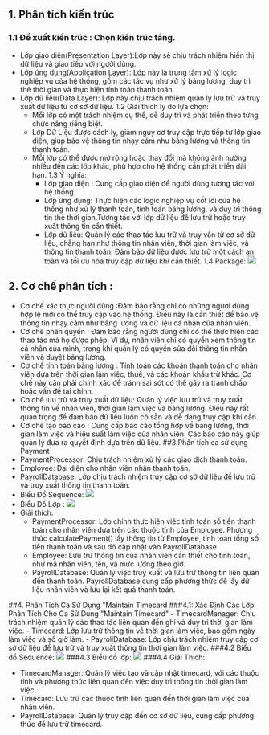 
## 1. Phân tích kiến trúc
### 1.1 Đề xuất kiến trúc : Chọn kiến trúc tầng.
- Lớp giao diện(Presentation Layer):Lớp này sẽ chịu trách nhiệm hiển thị dữ liệu và giao tiếp với người dùng.
- Lớp ứng dụng(Application Layer): Lớp này là trung tâm xử lý logic nghiệp vụ của hệ thống, gồm các tác vụ như xử lý bảng lương, duy trì thẻ thời gian và thực hiện tính toán thanh toán.
- Lớp dữ liệu(Data Layer): Lớp này chịu trách nhiệm quản lý lưu trữ và truy xuất dữ liệu từ cơ sở dữ liệu.
  1.2 Giải thích lý do lựa chọn:
  - Mỗi lớp có một trách nhiệm cụ thể, dễ duy trì và phát triển theo từng chức năng riêng biệt.
  - Lớp Dữ Liệu được cách ly, giảm nguy cơ truy cập trực tiếp từ lớp giao diện, giúp bảo vệ thông tin nhạy cảm như bảng lương và thông tin thanh toán.
  - Mỗi lớp có thể được mở rộng hoặc thay đổi mà không ảnh hưởng nhiều đến các lớp khác, phù hợp cho hệ thống cần phát triển dài hạn.
  1.3 Ý nghĩa:
    - Lớp giao diện : Cung cấp giao diện để người dùng tương tác với hệ thống.
    - Lớp ứng dụng: Thực hiện các logic nghiệp vụ cốt lõi của hệ thống như xử lý thanh toán, tính toán bảng lương, và duy trì thông tin thẻ thời gian.Tương tác với         lớp dữ liệu để lưu trữ hoặc truy xuất thông tin cần thiết.
    - Lớp dữ liệu: Quản lý các thao tác lưu trữ và truy vấn từ cơ sở dữ liệu, chẳng hạn như thông tin nhân viên, thời gian làm việc, và thông tin thanh toán.
      Đảm bảo dữ liệu được lưu trữ một cách an toàn và tối ưu hóa truy cập dữ liệu khi cần thiết.
  1.4 Package:
      ![](https://www.planttext.com/api/plantuml/png/T9112i9034NtEKNelbUG5dGXk2XuWZYDCdGwCoHZeOWdS-6Hl8BEncgjMUQ___F9utQlD96aS-z0E-jHWZ929DFHYR5eX9LzecI3nnsDB0LU05zZ7AdYfeykZCnRdrYEPFX3gzlU-acumXHRn-Yi-PlQq2Z1kJtBO6VEDILQikJzWJJ3FvsmB5UpJ8JlTWi8p1oPU5-1YdsRd_O4003__mC0)
## 2. Cơ chế phân tích :
  - Cơ chế xác thực người dùng :Đảm bảo rằng chỉ có những người dùng hợp lệ mới có thể truy cập vào hệ thống. Điều này là cần thiết để bảo vệ thông tin nhạy cảm như bảng lương và dữ liệu cá nhân của nhân viên.
  - Cơ chế phân quyền : Đảm bảo rằng người dùng chỉ có thể thực hiện các thao tác mà họ được phép. Ví dụ, nhân viên chỉ có quyền xem thông tin cá nhân của mình, trong khi quản lý có quyền sửa đổi thông tin nhân viên và duyệt bảng lương.
  - Cơ chế tính toán bảng lương : Tính toán các khoản thanh toán cho nhân viên dựa trên thời gian làm việc, thuế, và các khoản khấu trừ khác. Cơ chế này cần phải chính xác để tránh sai sót có thể gây ra tranh chấp hoặc vấn đề tài chính.
  - Cơ chế lưu trữ và truy xuất dữ liệu:  Quản lý việc lưu trữ và truy xuất thông tin về nhân viên, thời gian làm việc và bảng lương. Điều này rất quan trọng để đảm bảo dữ liệu luôn có sẵn và dễ dàng truy cập khi cần.
  - Cơ chế tạo báo cáo : Cung cấp báo cáo tổng hợp về bảng lương, thời gian làm việc và hiệu suất làm việc của nhân viên. Các báo cáo này giúp quản lý đưa ra quyết định dựa trên dữ liệu.
##3.Phân tích ca sử dụng Payment
  - PaymentProcessor: Chịu trách nhiệm xử lý các giao dịch thanh toán.
  - Employee: Đại diện cho nhân viên nhận thanh toán.
  - PayrollDatabase: Lớp chịu trách nhiệm truy cập cơ sở dữ liệu để lưu trữ và truy xuất thông tin thanh toán.
  - Biểu Đồ Sequence:
    ![](https://www.planttext.com/api/plantuml/png/Z9513e9034NtFSLSW0kmC2JemXtn1XLACd5cYfrYmjbSU2Il82H0pA3HTVzx_oTztXz5L1JjlODuiS48HpA0jRAOW-yS3qJGZGbRsmw3cWe7Jq4huPfYP4cFmixjKV6CaG0MXSbs6p8t9xhs55Sdf8cPUbTEa8gb6wtpp36q34dEP5yQjPUmHN_NbaAej2X7KStI_DbQScYj-0zmqZlIoxHyJSyqgkK01OLcUjOB003__mC0)
  -  Biểu Đồ Lớp :
![](https://www.planttext.com/api/plantuml/png/R94zRiCm38LtdKAZ0pGNy11aI8TiGNi2HcO3enBfadG0e-Z9ClH8lKATI7QR7srwfDxtIFsSljTg8DQdwFIz9I-iw5s8eEftC2Gasma7L6NndywVJvVrRLFxLvEM3baUZQpNQwtBRujJ1ObxijflCBG9ufF7r4KU4F-y5kxB5VvpAKxS--Qi4oIyYG8HP9WvMHJyw55jol8FD4h2CMx0O0ywym8JOR2MANjVCmJ72nvnIhcbDwuUp5FFSnHNGJ0iALumi3HLsMWzhVoIxMxzo-NgDkhZfXcuHchEN_iB003__mC0)
- Giải thích:
  - PaymentProcessor: Lớp chính thực hiện việc tính toán số tiền thanh toán cho nhân viên dựa trên các thuộc tính của Employee. Phương thức calculatePayment() lấy thông tin từ Employee, tính toán tổng số tiền thanh toán và sau đó cập nhật vào PayrollDatabase.
  - Employee: Lưu trữ thông tin của nhân viên cần thiết cho tính toán, như mã nhân viên, tên, và mức lương theo giờ.
  -  PayrollDatabase: Quản lý việc truy xuất và lưu trữ thông tin liên quan đến thanh toán. PayrollDatabase cung cấp phương thức để lấy dữ liệu nhân viên và lưu lại kết quả thanh toán.
 
##4. Phân Tích Ca Sử Dụng "Maintain Timecard
###4.1: Xác Định Các Lớp Phân Tích Cho Ca Sử Dụng "Maintain Timecard"
    - TimecardManager: Chịu trách nhiệm quản lý các thao tác liên quan đến ghi và duy trì thời gian làm việc.
    - Timecard: Lớp lưu trữ thông tin về thời gian làm việc, bao gồm ngày làm việc và số giờ làm.
    - PayrollDatabase: Lớp chịu trách nhiệm truy cập cơ sở dữ liệu để lưu trữ và truy xuất thông tin thời gian làm việc.
###4.2 Biểu đổ Sequence:
![](https://www.planttext.com/api/plantuml/png/R51B2i903DtFANA1uhuBAUXM4DG3n4wKmVcHIGNFvi8ZUGMdCjQskah8-vBd_T4aGPREMPKknWE7HA1YFfdMHFG2U-EeHTORz7Wc_ejDZbkySR1sZO97JAJKp06gvI2iOSM4Gej3r7by3JzBJvuPrh33wuWwWw4Q-PV871FyoR1xItyBJHeDqQLJaQAOu5L3NlVFUW400F__0m00)
###4.3 Biểu đồ lớp:
![](https://www.planttext.com/api/plantuml/png/N95D2i8m48NtEKMM2lO2NOWBDou4GS7rc0mQcfyoIOKYdio5H_8AferDRGC9cPUPDr-Ip-kzyG4eD4OpNodBoNbaGeFt_AGC2Y2v1mjN9FvWl1icXJjPycCWPQ-3h6o8SwXQt5n3lkHR5Cg0Nd490MCOroLxibcFmHnDhLsBE7SVYrFScvyTLIXpYtGY26DMfbWcjQdblpfb--CvG4jEwzW8Bk1nm1BEMXH1EPkWfd0UxgDr-6tAVBVUVlwOHR7E2VcmLsS8R8DMTj_p1G00__y30000)
###4.4 Giải Thích:
  - TimecardManager: Quản lý việc tạo và cập nhật timecard, với các thuộc tính và phương thức liên quan đến việc duy trì thông tin thời gian làm việc.
  - Timecard: Lưu trữ các thuộc tính liên quan đến thời gian làm việc của nhân viên.
  - PayrollDatabase: Quản lý truy cập đến cơ sở dữ liệu, cung cấp phương thức để lưu trữ timecard.
